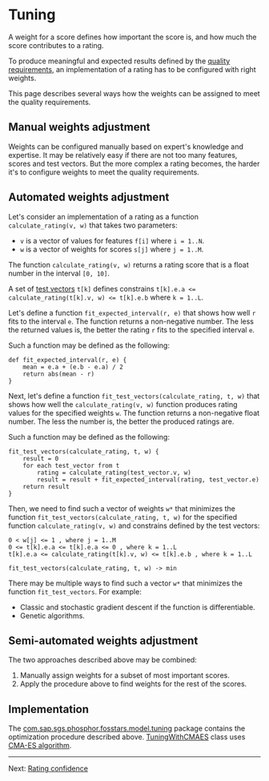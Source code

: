 # Tuning

A weight for a score defines how important the score is,
and how much the score contributes to a rating.

To produce meaningful and expected results defined by the [quality requirements](qa.md),
an implementation of a rating has to be configured with right weights.

This page describes several ways how the weights can be assigned to meet the quality requirements.

## Manual weights adjustment

Weights can be configured manually based on expert's knowledge and expertise.
It may be relatively easy if there are not too many features, scores and test vectors.
But the more complex a rating becomes, the harder it's to configure weights to meet the quality requirements.

## Automated weights adjustment

Let's consider an implementation of a rating as a function `calculate_rating(v, w)`
that takes two parameters:

*  `v` is a vector of values for features `f[i]` where `i = 1..N`.
*  `w` is a vector of weights for scores `s[j]` where `j = 1..M`.

The function `calculate_rating(v, w)` returns a rating score that is a float number in the interval `[0, 10]`.

A set of [test vectors](qa.md) `t[k]` defines constrains `t[k].e.a <= calculate_rating(t[k].v, w) <= t[k].e.b`
where `k = 1..L`.

Let's define a function `fit_expected_interval(r, e)` that shows how well `r` fits to the interval `e`.
The function returns a non-negative number. The less the returned values is,
the better the rating `r` fits to the specified interval `e`.

Such a function may be defined as the following:

```
def fit_expected_interval(r, e) {
    mean = e.a + (e.b - e.a) / 2
    return abs(mean - r)
}
```

Next, let's define a function `fit_test_vectors(calculate_rating, t, w)`
that shows how well the `calculate_rating(v, w)` function produces rating values for the specified weights `w`.
The function returns a non-negative float number. The less the number is, the better the produced ratings are.

Such a function may be defined as the following:

```
fit_test_vectors(calculate_rating, t, w) {
    result = 0
    for each test_vector from t
        rating = calculate_rating(test_vector.v, w)
        result = result + fit_expected_interval(rating, test_vector.e)
    return result
}
```

Then, we need to find such a vector of weights `w*` that minimizes the function `fit_test_vectors(calculate_rating, t, w)`
for the specified function `calculate_rating(v, w)` and constrains defined by the test vectors:

```
0 < w[j] <= 1 , where j = 1..M
0 <= t[k].e.a <= t[k].e.a <= 0 , where k = 1..L
t[k].e.a <= calculate_rating(t[k].v, w) <= t[k].e.b , where k = 1..L

fit_test_vectors(calculate_rating, t, w) -> min
```

There may be multiple ways to find such a vector `w*` that minimizes the function `fit_test_vectors`.
For example:

*  Classic and stochastic gradient descent if the function is differentiable.
*  Genetic algorithms.

## Semi-automated weights adjustment

The two approaches described above may be combined:

1.  Manually assign weights for a subset of most important scores.
1.  Apply the procedure above to find weights for the rest of the scores.

## Implementation

The [com.sap.sgs.phosphor.fosstars.model.tuning](https://github.com/SAP/fosstars-rating-core/tree/master/src/main/java/com/sap/sgs/phosphor/fosstars/model/tuning)
package contains the optimization procedure described above.
[TuningWithCMAES](https://github.com/SAP/fosstars-rating-core/blob/master/src/main/java/com/sap/sgs/phosphor/fosstars/model/tuning/TuningWithCMAES.java)
class uses [CMA-ES algorithm](https://en.wikipedia.org/wiki/CMA-ES).

---

Next: [Rating confidence](confidence.md)
